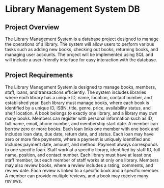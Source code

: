 # Library Management System DB
## Project Overview
The Library Management System is a database project designed to manage the operations of a library. The system will allow users to perform various tasks such as adding new books, checking out books, returning books, and managing user accounts. The project will be implemented using SQL and will include a user-friendly interface for easy interaction with the database.
## Project Requirements
The Library Management System is designed to manage books, members, staff, loans, and transactions efficiently. The system includes libraries where each library has a unique ID, name, location, contact number, and established year. Each library must manage books, where each book is identified by a unique ID, ISBN, title, genre, price, availability status, and shelf location. A book belongs to exactly one library, and a library may own many books. Members can register with personal information such as ID, full name, email, phone number, and membership start date. A member can borrow zero or more books. Each loan links one member with one book and includes loan date, due date, return date, and status. Each loan may have zero or more fine payments, where a payment is uniquely identified and includes payment date, amount, and method. Payment always corresponds to one specific loan. Staff work at a specific library, identified by staff ID, full name, position, and contact number. Each library must have at least one staff member, but each member of staff works at only one library. Members may also review books, where a review includes a rating, comments, and review date. Each review is linked to a specific book and a specific member. A member can provide multiple reviews, and a book may receive many reviews.
